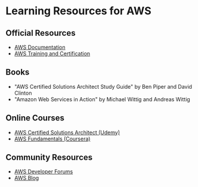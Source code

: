 # Learning Resources for AWS

## Official Resources
- [AWS Documentation](https://docs.aws.amazon.com/)
- [AWS Training and Certification](https://aws.amazon.com/training/)

## Books
- "AWS Certified Solutions Architect Study Guide" by Ben Piper and David Clinton
- "Amazon Web Services in Action" by Michael Wittig and Andreas Wittig

## Online Courses
- [AWS Certified Solutions Architect (Udemy)](https://www.udemy.com/course/aws-certified-solutions-architect-associate/)
- [AWS Fundamentals (Coursera)](https://www.coursera.org/specializations/aws-fundamentals)

## Community Resources
- [AWS Developer Forums](https://forums.aws.amazon.com/)
- [AWS Blog](https://aws.amazon.com/blogs/)
